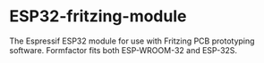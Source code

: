 # ESP32-fritzing-module
The Espressif ESP32 module for use with Fritzing PCB prototyping software. Formfactor fits both ESP-WROOM-32 and ESP-32S.

